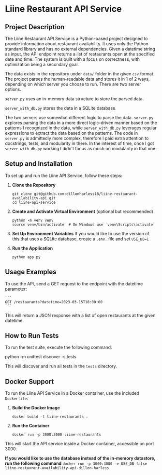 # Liine Restaurant API Service

## Project Description
The Liine Restaurant API Service is a Python-based project designed to provide information about restaurant availability. It uses only the Python standard library and has no external dependencies. Given a datetime string as input, the API endpoint returns a list of restaurants open at the specified date and time. The system is built with a focus on correctness, with optimization being a secondary goal. 

The data exists in the repository under `data/` folder in the given `csv` format. The project parses the human-readable data and stores it in 1 of 2 ways, depending on which server you choose to run. There are two server options.

`server.py` uses an in-memory data structure to store the parsed data. 

`server_with_db.py` stores the data in a SQLite database.

The two servers use somewhat different logic to parse the data. `server.py` explores parsing the data in a more direct logic-driven manner based on the patterns I recognized in the data, while `server_with_db.py` leverages regular expressions to extract the data based on the patterns. The code in `server.py` is admittedly more complex, therefore I paid extra attention to docstrings, tests, and modularity in there. In the interest of time, once I got `server_with_db.py` working I didn't focus as much on modularity in that one.

## Setup and Installation

To set up and run the Liine API Service, follow these steps:

1. **Clone the Repository**
    ```
    git clone git@github.com:dillonharless18/liine-restaurant-availability-api.git
    cd liine-api-service
    ```

2. **Create and Activate Virtual Environment** (optional but recommended)
    ```
    python -m venv venv
    source venv/bin/activate  # On Windows use `venv\Scripts\activate`
    ```

3. **Set Up Environment Variables**
    If you would like to use the version of this that uses a SQLite database, create a `.env.` file and set `USE_DB=1`

4. **Run the Application**
    ```
    python app.py
    ```

## Usage Examples

To use the API, send a GET request to the endpoint with the datetime parameter:

    ```
    GET /restaurants?datetime=2023-03-15T18:00:00
    ```


This will return a JSON response with a list of open restaurants at the given datetime.

## How to Run Tests

To run the test suite, execute the following command:

python -m unittest discover -s tests


This will discover and run all tests in the `tests` directory. 

## Docker Support

To run the Liine API Service in a Docker container, use the included `Dockerfile`:

1. **Build the Docker Image**
    ```
    docker build -t liine-restaurants .
    ```

2. **Run the Container**
    ```
    docker run -p 3000:3000 liine-restaurants
    ```

This will start the API service inside a Docker container, accessible on port 3000.

**If you would like to use the database instead of the in-memory datastore, run the following command**
    ```
    docker run -p 3000:3000 -e USE_DB false liine-restaurant-availability-api-dillon-harless
    ```
